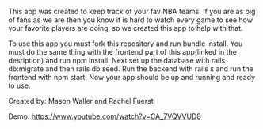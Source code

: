 This app was created to keep track of your fav NBA teams. If you are as big of fans as we are then you know it is hard to watch every game to see how your favorite players are doing, so we created this app to help with that.

To use this app you must fork this repository and run bundle install. You must do the same thing with the frontend part of this app(linked in the desription) and run npm install. Next set up the database with rails db:migrate and then rails db:seed. Run the backend with rails s and run the frontend with npm start. Now your app should be up and running and ready to use.

Created by: Mason Waller and Rachel Fuerst

Demo: https://www.youtube.com/watch?v=CA_7VQVVUD8
